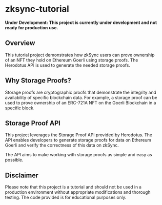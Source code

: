 # zksync-tutorial

**Under Development: This project is currently under development and not ready for production use.**

## Overview

This tutorial project demonstrates how zkSync users can prove ownership of an NFT they hold on Ethereum Goerli using storage proofs. The Herodotus API is used to generate the needed storage proofs.

## Why Storage Proofs?

Storage proofs are cryptographic proofs that demonstrate the integrity and availability of specific blockchain data. For example, a storage proof can be used to prove ownership of an ERC-721A NFT on the Goerli Blockchain in a specific block.

## Storage Proof API

This project leverages the Storage Proof API provided by Herodotus. The API enables developers to generate storage proofs for data on Ethereum Goerli and verify the correctness of this data on zkSync. 

The API aims to make working with storage proofs as simple and easy as possible.

## Disclaimer
Please note that this project is a tutorial and should not be used in a production environment without appropriate modifications and thorough testing. The code provided is for educational purposes only.
